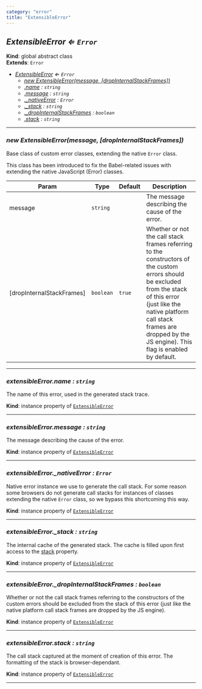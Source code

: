 ```yaml
---
category: "error"
title: "ExtensibleError"
---
```


## *ExtensibleError ⇐ <code>Error</code>*&nbsp;<a name="ExtensibleError" href="https://github.com/seznam/IMA.js-core/tree/0.16.8/error/ExtensibleError.js#L17" target="_blank"><span class="icon"><i class="fas fa-external-link-alt fa-xs"></i></span></a>
**Kind**: global abstract class  
**Extends**: <code>Error</code>  

* *[ExtensibleError](#ExtensibleError) ⇐ <code>Error</code>*
    * *[new ExtensibleError(message, [dropInternalStackFrames])](#new_ExtensibleError_new)*
    * *[.name](#ExtensibleError+name) : <code>string</code>*
    * *[.message](#ExtensibleError+message) : <code>string</code>*
    * *[._nativeError](#ExtensibleError+_nativeError) : <code>Error</code>*
    * *[._stack](#ExtensibleError+_stack) : <code>string</code>*
    * *[._dropInternalStackFrames](#ExtensibleError+_dropInternalStackFrames) : <code>boolean</code>*
    * *[.stack](#ExtensibleError+stack) : <code>string</code>*


* * *

### *new ExtensibleError(message, [dropInternalStackFrames])*&nbsp;<a name="new_ExtensibleError_new"></a>
Base class of custom error classes, extending the native `Error` class.

This class has been introduced to fix the Babel-related issues with
extending the native JavaScript (Error) classes.


| Param | Type | Default | Description |
| --- | --- | --- | --- |
| message | <code>string</code> |  | The message describing the cause of the error. |
| [dropInternalStackFrames] | <code>boolean</code> | <code>true</code> | Whether or not the call stack        frames referring to the constructors of the custom errors should be        excluded from the stack of this error (just like the native platform        call stack frames are dropped by the JS engine).        This flag is enabled by default. |


* * *

### *extensibleError.name : <code>string</code>*&nbsp;<a name="ExtensibleError+name" href="https://github.com/seznam/IMA.js-core/tree/0.16.8/error/ExtensibleError.js#L38" target="_blank"><span class="icon"><i class="fas fa-external-link-alt fa-xs"></i></span></a>
The name of this error, used in the generated stack trace.

**Kind**: instance property of [<code>ExtensibleError</code>](#ExtensibleError)  

* * *

### *extensibleError.message : <code>string</code>*&nbsp;<a name="ExtensibleError+message" href="https://github.com/seznam/IMA.js-core/tree/0.16.8/error/ExtensibleError.js#L45" target="_blank"><span class="icon"><i class="fas fa-external-link-alt fa-xs"></i></span></a>
The message describing the cause of the error.

**Kind**: instance property of [<code>ExtensibleError</code>](#ExtensibleError)  

* * *

### *extensibleError.\_nativeError : <code>Error</code>*&nbsp;<a name="ExtensibleError+_nativeError" href="https://github.com/seznam/IMA.js-core/tree/0.16.8/error/ExtensibleError.js#L54" target="_blank"><span class="icon"><i class="fas fa-external-link-alt fa-xs"></i></span></a>
Native error instance we use to generate the call stack. For some reason
some browsers do not generate call stacks for instances of classes
extending the native `Error` class, so we bypass this shortcoming this way.

**Kind**: instance property of [<code>ExtensibleError</code>](#ExtensibleError)  

* * *

### *extensibleError.\_stack : <code>string</code>*&nbsp;<a name="ExtensibleError+_stack" href="https://github.com/seznam/IMA.js-core/tree/0.16.8/error/ExtensibleError.js#L70" target="_blank"><span class="icon"><i class="fas fa-external-link-alt fa-xs"></i></span></a>
The internal cache of the generated stack. The cache is filled upon first
access to the [stack](#ExtensibleError+stack) property.

**Kind**: instance property of [<code>ExtensibleError</code>](#ExtensibleError)  

* * *

### *extensibleError.\_dropInternalStackFrames : <code>boolean</code>*&nbsp;<a name="ExtensibleError+_dropInternalStackFrames" href="https://github.com/seznam/IMA.js-core/tree/0.16.8/error/ExtensibleError.js#L80" target="_blank"><span class="icon"><i class="fas fa-external-link-alt fa-xs"></i></span></a>
Whether or not the call stack frames referring to the constructors of
the custom errors should be excluded from the stack of this error (just
like the native platform call stack frames are dropped by the JS
engine).

**Kind**: instance property of [<code>ExtensibleError</code>](#ExtensibleError)  

* * *

### *extensibleError.stack : <code>string</code>*&nbsp;<a name="ExtensibleError+stack" href="https://github.com/seznam/IMA.js-core/tree/0.16.8/error/ExtensibleError.js#L86" target="_blank"><span class="icon"><i class="fas fa-external-link-alt fa-xs"></i></span></a>
The call stack captured at the moment of creation of this error. The
formatting of the stack is browser-dependant.

**Kind**: instance property of [<code>ExtensibleError</code>](#ExtensibleError)  

* * *

